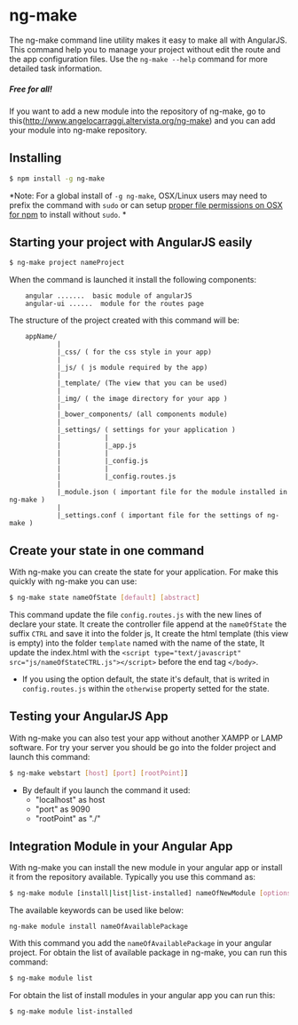 
ng-make
=========

The ng-make command line utility makes it easy to make all with AngularJS.
This command help you to manage your project without edit the route and the app configuration files.
Use the `ng-make --help` command for more detailed task information.
##### Free for all!
If you want to add a new module into the repository of ng-make, go to this(http://www.angelocarraggi.altervista.org/ng-make) and you can add your module into ng-make repository.

## Installing

```bash
$ npm install -g ng-make
```

*Note: For a global install of `-g ng-make`, OSX/Linux users may need to prefix the command with `sudo` or can setup [proper file permissions on OSX for npm](http://www.johnpapa.net/how-to-use-npm-global-without-sudo-on-osx/) to install without `sudo`. *


## Starting your project with AngularJS easily

```bash
$ ng-make project nameProject 
```

When the command is launched it install the following components:

		angular .......  basic module of angularJS
		angular-ui ......  module for the routes page 
   
The structure of the project created with this command will be:

		appName/
				|
				|_css/ ( for the css style in your app)
				|
				|_js/ ( js module required by the app)
				|
				|_template/ (The view that you can be used)
				|
				|_img/ ( the image directory for your app )
				|
				|_bower_components/ (all components module)
				|
				|_settings/ ( settings for your application )
				|			|
				|			|_app.js
				|			|
				|			|_config.js
				|			|
				|			|_config.routes.js
				|
				|_module.json ( important file for the module installed in ng-make )
				|
				|_settings.conf ( important file for the settings of ng-make )

## Create your state in one command

With ng-make you can create the state for your application. For make this quickly with ng-make you can use:

```bash
$ ng-make state nameOfState [default] [abstract]
```

This command update the file `config.routes.js` with the new lines of declare your state. 
It create the controller file append at the `nameOfState` the suffix `CTRL` and save it into the folder js,
It create the html template (this view is empty) into the folder `template` named with the name of the state,
It update the index.html with the `<script type="text/javascript" src="js/nameOfStateCTRL.js"></script>` before the end tag `</body>`.

* If you using the option default, the state it's default, that is writed in `config.routes.js` within the `otherwise` property setted for the state.

## Testing your AngularJS App

With ng-make you can also test your app without another XAMPP or LAMP software.
For try your server you should be go into the folder project and launch this command:

```bash
$ ng-make webstart [host] [port] [rootPoint]]
```

* By default if you launch the command it used:
	 - "localhost" as host
	 - "port" as 9090
	 - "rootPoint" as "./"
	 
	 
## Integration Module in your Angular App

With ng-make you can install the new module in your angular app or install it from the repository available.
Typically you use this command as:

```bash
$ ng-make module [install|list|list-installed] nameOfNewModule [options]
```

The available keywords can be used like below:

`ng-make module install nameOfAvailablePackage`

With this command you add the `nameOfAvailablePackage` in your angular project.
For obtain the list of available package in ng-make, you can run this command:

```bash
$ ng-make module list
```

For obtain the list of install modules in your angular app you can run this:

```bash
$ ng-make module list-installed
```

	 
	 
	  	  

